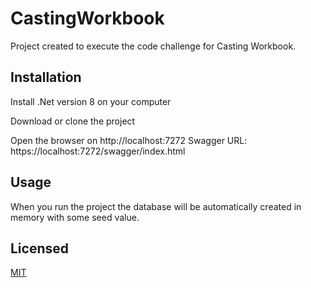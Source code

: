 # CastingWorkbook

Project created to execute the code challenge for Casting Workbook.

## Installation

Install .Net version 8 on your computer

Download or clone the project 

Open the browser on http://localhost:7272
Swagger URL: https://localhost:7272/swagger/index.html

## Usage

When you run the project the database will be automatically created in memory with some seed value.   

## Licensed
[MIT](https://choosealicense.com/licenses/mit/)
